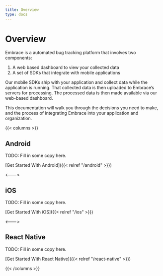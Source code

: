 ```yaml
---
title: Overview
type: docs
---
```


# Overview

Embrace is a automated bug tracking platform that involves two components:


1. A web based dashboard to view your collected data
2. A set of SDKs that integrate with mobile applications

Our mobile SDKs ship with your application and collect data while the
application is running.  That collected data is then uploaded to Embrace’s
servers for processing.  The processed data is then made available via our
web-based dashboard.

This documentation will walk you through the decisions you need to make, and the
process of integrating Embrace into your application and organization.

{{< columns >}}

## Android

TODO: Fill in some copy here.

[Get Started With Android]({{< relref "/android" >}})


<--->

## iOS

TODO: Fill in some copy here.

[Get Started With iOS]({{< relref "/ios" >}})


<--->

## React Native

TODO: Fill in some copy here.

[Get Started With React Native]({{< relref "/react-native" >}})


{{< /columns >}}

